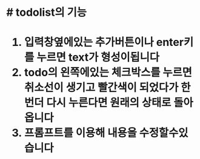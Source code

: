 <h1># todolist의 기능<h1>

1. 입력창옆에있는 추가버튼이나 enter키를 누르면 text가 형성이됩니다
2. todo의 왼쪽에있는 체크박스를 누르면 취소선이 생기고 빨간색이 되었다가 한번더 다시 누른다면 원래의 상태로 돌아옵니다
3. 프롬프트를 이용해 내용을 수정할수있습니다 <br>
